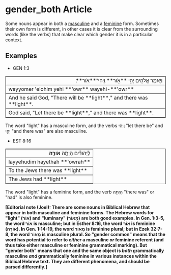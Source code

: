 # gender_both Article
Some nouns appear in both a [masculine](https://git.door43.org/Door43/en-uhg/src/master/content/gender_masculine/02.md) and a [feminine](https://git.door43.org/Door43/en-uhg/src/master/content/gender_feminine/02.md) form. Sometimes their own form is different, in other cases it is clear from the surrounding words (like the verbs) that make clear which gender it is in a particular context.

## Examples

* GEN 1:3
<table border="1" class="docutils">
<colgroup>
<col width="100%" />
</colgroup>
<tbody valign="top">
<tr class="row-odd" align="right"><td>וַיֹּ֥אמֶר אֱלֹהִ֖ים יְהִ֣י **אֹ֑ור** וַֽיְהִי־**אֹֽור**׃</td>
</tr>
<tr class="row-even"><td>wayyomer 'elohim yehi **'owr** wayehi-**'owr**</td>
</tr>
<tr class="row-odd"><td>And he said God, "There will be **light**," and there was **light**.</td>
</tr>
<tr class="row-even"><td>God said, "Let there be **light**," and there was **light**.</td>
</tr>
</tbody>
</table>
The word "light" has a masculine form, and the verbs וַֽיְהִי "let there be" and יְהִ֣י "and there was" are also masculine.

* EST 8:16
<table border="1" class="docutils">
<colgroup>
<col width="100%" />
</colgroup>
<tbody valign="top">
<tr class="row-odd" align="right"><td>לַיְּהוּדִ֕ים הָֽיְתָ֥ה <b>אֹורָ֖ה</b></td>
</tr>
<tr class="row-even"><td>layyehudim hayethah **'owrah**</td>
</tr>
<tr class="row-odd"><td>To the Jews there was **light**</td>
</tr>
<tr class="row-even"><td>The Jews had **light**</td>
</tr>
</tbody>
</table>
The word "light" has a feminine form, and the verb הָֽיְתָ֥ה "there was" or "had" is also feminine.

**[Editorial note (Joel): There are some nouns in Biblical Hebrew that appear in both masculine and feminine forms.  The Hebrew words for "light" (אוֹר) and "luminary" (מָאוֹר) are both good examples.  In Gen. 1:3-5, the word אוֹר is masculine; but in Esther 8:16, the word אוֹר is feminine (אוֹרָה).  In Gen. 1:14-19, the word מָאוֹר is feminine plural; but in Ezek 32:7-8, the word מָאוֹר is masculine plural.  So "gender common" means that the word has potential to refer to *either* a masculine *or* feminine referent (and thus take either masculine or feminine grammatical marking).  But "gender both" means that one and the same object is *both* grammatically masculine *and* grammatically feminine in various instances within the Biblical Hebrew text.  They are different phenomena, and should be parsed differently.]**